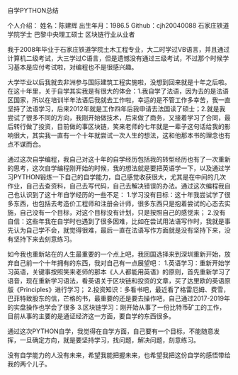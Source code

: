 自学PYTHON总结

个人介绍：
姓名：陈建辉
出生年月：1986.5
Github：cjh20040088
石家庄铁道学院学士
巴黎中央理工硕士
区块链行业从业者

我于2008年毕业于石家庄铁道学院土木工程专业，大二时学过VB语言，并且通过计算机二级考试，大三学过C语言，但是遗憾没有通过三级考试，不过那个时候学习基本是应付考试啦，对编程也不是很感兴趣。

大学毕业以后我就去非洲参与国际建筑工程实施啦，没想到回来就是十年之后啦。在这十年里，关于自学其实我是有很大的体会：1.我自学了法语，因为去的是法语区国家，所以在培训半年法语后我就去工作啦，幸运的是不管工作多幸苦，我一直坚持了法语学习，后来2012年就是工作四年后我申请去法国读了硕士；2.就是我尝试了很多不同的方向，我刚开始做技术，后来做了商务，又接着学习了合同，最后转行做了投资，目前做的事区块链，笑来老师的七年就是一辈子这句话给我的影响很大，其实我一直有一个十年就尝试一次人生的想法，这和他那本书的理念也有点不谋而合。

通过这次自学编程，我自己对这十年的自学经历包括我的转型经历也有了一次重新的思考，这次自学编程刚开始的时候，我的想法就是要把英语学一下，以及通过学习PYTHON锻炼一下自己的自学能力，自己感觉收获很大，尤其是在中间的几次作业，自己去查资料，自己去写代码，自己去解决错误的办法。通过这次编程我自己也认识到了这十年自学经历的一些不足：
1.学习没有目标：这十年我尝试学了很多东西，也包括去考造价工程师和注册会计师，很多东西只是抱着尝试的心态去实施，自己没有一个目标，对这个目标没有计划，只是按照自己的感觉来；
2.没有自信：这些年我在自学时也遇到了很多困难，比如在尝试用法语写作时，我就是事先认为自己学不会，就觉得很难，最后一直在法语写作方面就是没有坚持下来，没有坚持下来去刻意练习。


如今我也重新站在的人生最重要的一个点上吧，我回国选择来到深圳重新开始，放弃自己前一个十年拥有的东西，我对自己有一点展望吧：
1.英语学习：重新开始学习英语，关键事按照笑来老师的那本《人人都能用英语》的原则，首先重新学习了语音，现在重新学习语法，看英语关于区块链和投资的文章，买了达里欧的英语原版《Principles》进行学习；
2.投资知识：多看书吧，最近看了格雷厄姆、费雪，巴菲特致股东的信，芒格的书，最重要的还是要去操作吧，自己通过2017-2019年的实盘操作也学会了很多
3.区块链学习：刚开始从事了一份比特币矿工的工作，目前从事的主要的是通证经济这一方面，要自学的东西很多。

通过这次PYTHON自学，我觉得在自学方面，自己要有一个目标，不能随意发挥，一旦确定方向，就是要坚持学习，找问题，解决问题，刻意练习。

没有自学能力的人没有未来，希望我能把握未来，也希望我把这份自学的感悟带给我的两个儿子。

